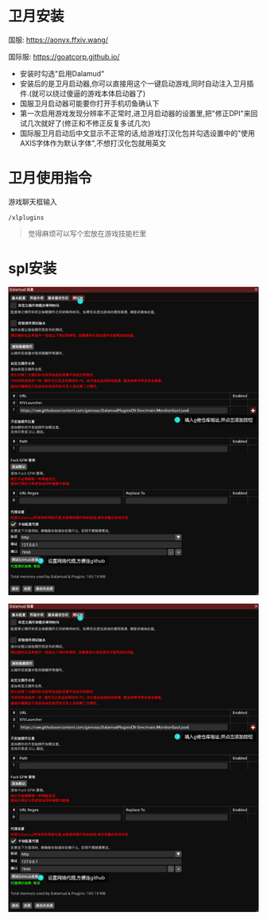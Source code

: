 # 卫月安装

国服: https://aonyx.ffxiv.wang/

国际服: https://goatcorp.github.io/



- 安装时勾选"启用Dalamud"
- 安装后的是卫月启动器,你可以直接用这个一键启动游戏,同时自动注入卫月插件.(就可以绕过傻逼的游戏本体启动器了)
- 国服卫月启动器可能要你打开手机叨鱼确认下
- 第一次启用游戏发现分辨率不正常时,进卫月启动器的设置里,把"修正DPI"来回试几次就好了(修正和不修正反复多试几次)
- 国际服卫月启动后中文显示不正常的话,给游戏打汉化包并勾选设置中的"使用AXIS字体作为默认字体",不想打汉化包就用英文



# 卫月使用指令

游戏聊天框输入

```
/xlplugins
```

> 觉得麻烦可以写个宏放在游戏技能栏里





# spl安装

![](https://github.com/gogofishman/TOP/blob/86f69101e9bf5e6f85e345c656aa61f5397781ab/spl/img/QQ%E6%88%AA%E5%9B%BE20230501195109.jpg)

![](img/QQ截图20230501195109.jpg)

